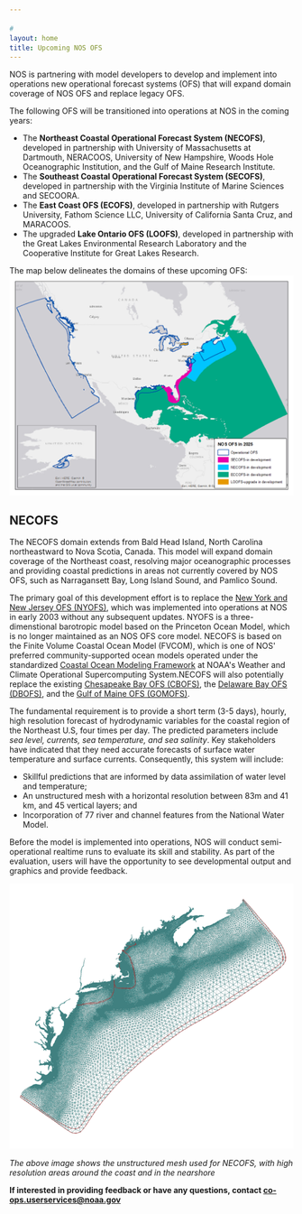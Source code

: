 ```yaml
---

#
layout: home
title: Upcoming NOS OFS
---
```


NOS is partnering with model developers to develop and implement into operations new operational forecast systems (OFS) that will expand domain coverage of NOS OFS and replace legacy OFS. 

The following OFS will be transitioned into operations at NOS in the coming years:
* The **Northeast Coastal Operational Forecast System (NECOFS)**, developed in partnership with University of Massachusetts at Dartmouth, NERACOOS, University of New Hampshire, Woods Hole Oceanographic Institution, and the Gulf of Maine Research Institute.
* The **Southeast Coastal Operational Forecast System (SECOFS)**, developed in partnership with the Virginia Institute of Marine Sciences and SECOORA.
* The **East Coast OFS (ECOFS)**, developed in partnership with Rutgers University, Fathom Science LLC, University of California Santa Cruz, and MARACOOS.
* The upgraded **Lake Ontario OFS (LOOFS)**, developed in partnership with the Great Lakes Environmental Research Laboratory and the Cooperative Institute for Great Lakes Research.

The map below delineates the domains of these upcoming OFS:
![OFS map](https://raw.githubusercontent.com/NOAA-CO-OPS/NOS-OFS-in-dev/refs/heads/main/images/OFSCoverage.png "Map of existing and future OFS coverage")

## NECOFS
The NECOFS domain extends from Bald Head Island, North Carolina northeastward to Nova Scotia, Canada. This model will expand domain coverage of the Northeast coast, resolving major oceanographic processes and providing coastal predictions in areas not currently covered by NOS OFS, such as Narragansett Bay, Long Island Sound, and Pamlico Sound.

The primary goal of this development effort is to replace the [New York and New Jersey OFS (NYOFS)](https://tidesandcurrents.noaa.gov/ofs/nyofs/nyofs.html), which was implemented into operations at NOS in early 2003 without any subsequent updates. NYOFS is a three-dimenstional barotropic model based on the Princeton Ocean Model, which is no longer maintained as an NOS OFS core model. NECOFS is based on the Finite Volume Coastal Ocean Model (FVCOM), which is one of NOS' preferred community-supported ocean models operated under the standardized [Coastal Ocean Modeling Framework](https://tidesandcurrents.noaa.gov/publications/NOAA_Technical_Report_NOS_COOPS_069.pdf) at NOAA's Weather and Climate Operational Supercomputing System.NECOFS will also potentially replace the existing [Chesapeake Bay OFS (CBOFS)](https://tidesandcurrents.noaa.gov/ofs/cbofs/cbofs.html), the [Delaware Bay OFS (DBOFS)](https://tidesandcurrents.noaa.gov/ofs/dbofs/dbofs.html), and the [Gulf of Maine OFS (GOMOFS)](https://tidesandcurrents.noaa.gov/ofs/gomofs/gomofs.html).
 
The fundamental requirement is to provide a short term (3-5 days), hourly, high resolution forecast of hydrodynamic variables for the coastal region of the Northeast U.S, four times per day. The predicted parameters include *sea level, currents, sea temperature, and sea salinity*. Key stakeholders have indicated that they need accurate forecasts of surface water temperature and surface currents. Consequently, this system will include:
* Skillful predictions that are informed by data assimilation of water level and temperature;
* An unstructured mesh with a horizontal resolution between 83m and 41 km, and 45 vertical layers; and
* Incorporation of 77 river and channel features from the National Water Model.

Before the model is implemented into operations, NOS will conduct semi-operational realtime runs to evaluate its skill and stability. As part of the evaluation, users will have the opportunity to see developmental output and graphics and provide feedback.

![NECOFS mesh](https://raw.githubusercontent.com/NOAA-CO-OPS/NOS-OFS-in-dev/refs/heads/main/images/NECOFS-mesh.png "Map of unstructured, FVCOM-based NECOFS mesh")

*The above image shows the unstructured mesh used for NECOFS, with high resolution areas around the coast and in the nearshore*

**If interested in providing feedback or have any questions, contact [co-ops.userservices@noaa.gov](co-ops.userservices@noaa.gov)**








